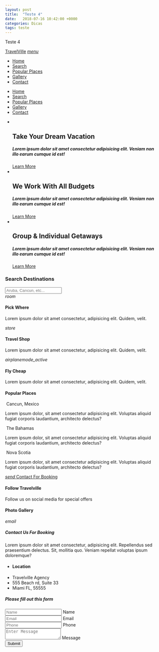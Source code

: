 ```yaml
---
layout: post
title:  "Teste 4"
date:   2018-07-16 10:42:00 +0000
categories: Dicas
tags: teste
---
```


Teste 4



<div class="navbar-fixed">
    <nav class="teal">
      <div class="container">
        <div class="nav-wrapper">
          <a href="#!" class="brand-logo">TravelVille</a>
          <a href="#" data-target="mobile-demo" class="sidenav-trigger"><i class="material-icons">menu</i></a>
           <ul class="right hide-on-med-and-down">
            <li>
              <a href="#home">Home</a>
            </li>
            <li>
              <a href="#search">Search</a>
            </li>
            <li>
              <a href="#popular">Popular Places</a>
            </li>
            <li>
              <a href="#gallery">Gallery</a>
            </li>
            <li>
              <a href="#contact">Contact</a>
            </li>
          </ul>
        </div>
      </div>
    </nav>
  </div>
  <ul class="sidenav" id="mobile-demo">
    <li>
      <a href="#home">Home</a>
    </li>
    <li>
      <a href="#search">Search</a>
    </li>
    <li>
      <a href="#popular">Popular Places</a>
    </li>
    <li>
      <a href="#gallery">Gallery</a>
    </li>
    <li>
      <a href="#contact">Contact</a>
    </li>
  </ul>

  <!-- Section: Slider -->
  <section class="slider">
    <ul class="slides">
      <li>
        <img src="https://image.ibb.co/hbEMux/resort1.jpg" alt="">
        <div class="caption center-align">
          <h2>Take Your Dream Vacation</h2>
          <h5 class="light grey-text text-lighten-3 hide-on-small-only">Lorem ipsum dolor sit amet consectetur adipisicing elit. Veniam non illo earum cumque id est!</h5>
          <a href="#" class="btn btn-large">Learn More</a>
        </div>
      </li>
      <li>
        <img src="https://image.ibb.co/mn1egc/resort2.jpg" alt="">
        <div class="caption left-align">
          <h2>We Work With All Budgets</h2>
          <h5 class="light grey-text text-lighten-3 hide-on-small-only">Lorem ipsum dolor sit amet consectetur adipisicing elit. Veniam non illo earum cumque id est!</h5>
          <a href="#" class="btn btn-large">Learn More</a>
        </div>
      </li>
      <li>
        <img src="https://image.ibb.co/mbCVnH/resort3.jpg" alt="">
        <div class="caption right-align">
          <h2>Group & Individual Getaways</h2>
          <h5 class="light grey-text text-lighten-3 hide-on-small-only">Lorem ipsum dolor sit amet consectetur adipisicing elit. Veniam non illo earum cumque id est!</h5>
          <a href="#" class="btn btn-large">Learn More</a>
        </div>
      </li>
    </ul>
  </section>

  <!-- Section: Search -->
  <section id="search" class="section section-search teal darken-1 white-text center scrollspy">
    <div class="container">
      <div class="row">
        <div class="col s12">
          <h3>Search Destinations</h3>
          <div class="input-field">
            <input class="white grey-text autocomplete" placeholder="Aruba, Cancun, etc..." type="text" id="autocomplete-input">
          </div>
        </div>
      </div>
    </div>
  </section>

  <!-- Section: Icon Boxes -->
  <section class="section section-icons grey lighten-4 center">
    <div class="container">
      <div class="row">
        <div class="col s12 m4">
          <div class="card-panel">
            <i class="material-icons large teal-text">room</i>
            <h4>Pick Where</h4>
            <p>Lorem ipsum dolor sit amet consectetur, adipisicing elit. Quidem, velit.</p>
          </div>
        </div>
        <div class="col s12 m4">
          <div class="card-panel">
            <i class="material-icons large teal-text">store</i>
            <h4>Travel Shop</h4>
            <p>Lorem ipsum dolor sit amet consectetur, adipisicing elit. Quidem, velit.</p>
          </div>
        </div>
        <div class="col s12 m4">
          <div class="card-panel">
            <i class="material-icons large teal-text">airplanemode_active</i>
            <h4>Fly Cheap</h4>
            <p>Lorem ipsum dolor sit amet consectetur, adipisicing elit. Quidem, velit.</p>
          </div>
        </div>
      </div>
    </div>
  </section>

  <!-- Section: Popular -->
  <section id="popular" class="section section-popular scrollspy">
    <div class="container">
      <div class="row">
        <h4 class="center">
          <span class="teal-text">Popular</span> Places</h4>
        <div class="col s12 m4">
          <div class="card">
            <div class="card-image">
              <img src="https://image.ibb.co/hbEMux/resort1.jpg" alt="">
              <span class="card-title">Cancun, Mexico</span>
            </div>
            <div class="card-content">
              <p>Lorem ipsum dolor, sit amet consectetur adipisicing elit. Voluptas aliquid fugiat corporis laudantium, architecto
                delectus?
              </p>
            </div>
          </div>
        </div>
        <div class="col s12 m4">
          <div class="card">
            <div class="card-image">
              <img src="https://image.ibb.co/mn1egc/resort2.jpg" alt="">
              <span class="card-title">The Bahamas</span>
            </div>
            <div class="card-content">
              <p>Lorem ipsum dolor, sit amet consectetur adipisicing elit. Voluptas aliquid fugiat corporis laudantium, architecto
                delectus?
              </p>
            </div>
          </div>
        </div>
        <div class="col s12 m4">
          <div class="card">
            <div class="card-image">
              <img src="https://image.ibb.co/mbCVnH/resort3.jpg" alt="">
              <span class="card-title">Nova Scotia</span>
            </div>
            <div class="card-content">
              <p>Lorem ipsum dolor, sit amet consectetur adipisicing elit. Voluptas aliquid fugiat corporis laudantium, architecto
                delectus?
              </p>
            </div>
          </div>
        </div>
      </div>
      <div class="row">
        <div class="col s12 center">
          <a href="#contact" class="btn btn-large grey darken-3">
            <i class="material-icons left">send</i> Contact For Booking
          </a>
        </div>
      </div>
    </div>
  </section>

  <!-- Section: Follow -->
  <section class="section section-follow teal darken-2 white-text center">
    <div class="container">
      <div class="row">
        <div class="col s12">
          <h4>Follow Travelville</h4>
          <p>Follow us on social media for special offers</p>
          <a href="htttps://facebook.com" target="_blank" class="white-text">
            <i class="fab fa-facebook fa-4x"></i>
          </a>
          <a href="htttps://twitter.com" target="_blank" class="white-text">
            <i class="fab fa-twitter fa-4x"></i>
          </a>
          <a href="htttps://linkedin.com" target="_blank" class="white-text">
            <i class="fab fa-linkedin fa-4x"></i>
          </a>
          <a href="htttps://googleplus.com" target="_blank" class="white-text">
            <i class="fab fa-google-plus fa-4x"></i>
          </a>
          <a href="htttps://pinterest.com" target="_blank" class="white-text">
            <i class="fab fa-pinterest fa-4x"></i>
          </a>
        </div>
      </div>
    </div>
  </section>

  <!-- Section: Gallery -->
  <section id="gallery" class="section section-gallery scrollspy">
    <div class="container">
      <h4 class="center">
        <span class="teal-text">Photo </span> Gallery
      </h4>
      <div class="row">
        <div class="col s12 m3">
          <img class="materialboxed responsive-img" src="https://source.unsplash.com/1600x900/?beach" alt="">
        </div>
        <div class="col s12 m3">
          <img class="materialboxed responsive-img" src="https://source.unsplash.com/1600x900/?travel" alt="">
        </div>
        <div class="col s12 m3">
          <img class="materialboxed responsive-img" src="https://source.unsplash.com/1600x900/?nature" alt="">
        </div>
        <div class="col s12 m3">
          <img class="materialboxed responsive-img" src="https://source.unsplash.com/1600x900/?beach, travel" alt="">
        </div>
      </div>
      <div class="row">
        <div class="col s12 m3">
          <img class="materialboxed responsive-img" src="https://source.unsplash.com/1600x900/?beaches" alt="">
        </div>
        <div class="col s12 m3">
          <img class="materialboxed responsive-img" src="https://source.unsplash.com/1600x900/?traveling" alt="">
        </div>
        <div class="col s12 m3">
          <img class="materialboxed responsive-img" src="https://source.unsplash.com/1600x900/?bridge" alt="">
        </div>
        <div class="col s12 m3">
          <img class="materialboxed responsive-img" src="https://source.unsplash.com/1600x900/?boat, travel" alt="">
        </div>
      </div>
      <div class="row">
        <div class="col s12 m3">
          <img class="materialboxed responsive-img" src="https://source.unsplash.com/1600x900/?water" alt="">
        </div>
        <div class="col s12 m3">
          <img class="materialboxed responsive-img" src="https://source.unsplash.com/1600x900/?building" alt="">
        </div>
        <div class="col s12 m3">
          <img class="materialboxed responsive-img" src="https://source.unsplash.com/1600x900/?trees" alt="">
        </div>
        <div class="col s12 m3">
          <img class="materialboxed responsive-img" src="https://source.unsplash.com/1600x900/?cruise" alt="">
        </div>
      </div>
    </div>
  </section>

  <!-- Section: Contact -->
  <section id="contact" class="section section-contact scrollspy">
    <div class="container">
      <div class="row">
        <div class="col s12 m6">
          <div class="card-panel teal white-text center">
            <i class="material-icons medium">email</i>
            <h5>Contact Us For Booking</h5>
            <p>Lorem ipsum dolor sit amet consectetur, adipisicing elit. Repellendus sed praesentium delectus. Sit, mollitia
              quo. Veniam repellat voluptas ipsum doloremque?</p>
          </div>
          <ul class="collection with-header">
            <li class="collection-header">
              <h4>Location</h4>
            </li>
            <li class="collection-item">Travelville Agency</li>
            <li class="collection-item">555 Beach rd, Suite 33</li>
            <li class="collection-item">Miami FL, 55555</li>
          </ul>
        </div>
        <div class="col s12 m6">
          <div class="card-panel grey lighten-3">
            <h5>Please fill out this form</h5>
            <div class="input-field">
              <input type="text" placeholder="Name" id="name">
              <label for="name">Name</label>
            </div>
            <div class="input-field">
              <input type="email" placeholder="Email" id="email">
              <label for="email">Email</label>
            </div>
            <div class="input-field">
              <input type="text" placeholder="Phone" id="phone">
              <label for="phone">Phone</label>
            </div>
            <div class="input-field">
              <textarea class="materialize-textarea" placeholder="Enter Message" id="message"></textarea>
              <label for="message">Message</label>
            </div>
            <input type="submit" value="Submit" class="btn">
          </div>
        </div>
      </div>
    </div>
  </section>



<!--  Scripts-->
<script src="https://code.jquery.com/jquery-2.1.1.min.js"></script>
<script src="/assets/js/init.js"></script>
